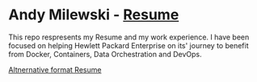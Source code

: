 # Andy Milewski - [Resume](topics/resumeMarch2018.md)

This repo respresents my Resume and my work experience.  I have been focused on helping Hewlett Packard Enterprise on its' journey to benefit from Docker, Containers, Data Orchestration and DevOps.

[Altnernative format Resume](topics/resumeMarch2018v2.md)

